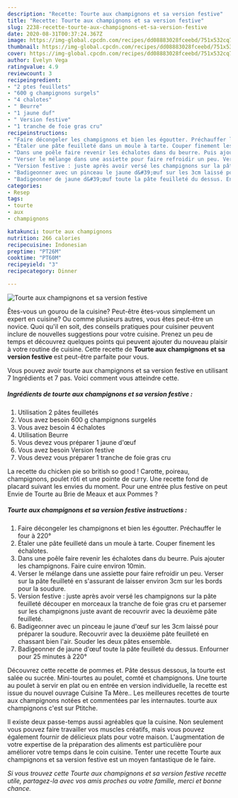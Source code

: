 ```yaml
---
description: "Recette: Tourte aux champignons et sa version festive"
title: "Recette: Tourte aux champignons et sa version festive"
slug: 2238-recette-tourte-aux-champignons-et-sa-version-festive
date: 2020-08-31T00:37:24.367Z
image: https://img-global.cpcdn.com/recipes/dd08883028fceebd/751x532cq70/tourte-aux-champignons-et-sa-version-festive-photo-principale-de-la-recette.jpg
thumbnail: https://img-global.cpcdn.com/recipes/dd08883028fceebd/751x532cq70/tourte-aux-champignons-et-sa-version-festive-photo-principale-de-la-recette.jpg
cover: https://img-global.cpcdn.com/recipes/dd08883028fceebd/751x532cq70/tourte-aux-champignons-et-sa-version-festive-photo-principale-de-la-recette.jpg
author: Evelyn Vega
ratingvalue: 4.9
reviewcount: 3
recipeingredient:
- "2 ptes feuillets"
- "600 g champignons surgels"
- "4 chalotes"
- " Beurre"
- "1 jaune duf"
- " Version festive"
- "1 tranche de foie gras cru"
recipeinstructions:
- "Faire décongeler les champignons et bien les égoutter. Préchauffer le four à 220°"
- "Étaler une pâte feuilleté dans un moule à tarte. Couper finement les échalotes."
- "Dans une poêle faire revenir les échalotes dans du beurre. Puis ajouter les champignons. Faire cuire environ 10min."
- "Verser le mélange dans une assiette pour faire refroidir un peu. Verser sur la pâte feuilleté en s&#39;assurant de laisser environ 3cm sur les bords pour la soudure."
- "Version festive : juste après avoir versé les champignons sur la pâte feuilleté découper en morceaux la tranche de foie gras cru et parsemer sur les champignons juste avant de recouvrir avec la deuxième pâte feuilleté."
- "Badigeonner avec un pinceau le jaune d&#39;œuf sur les 3cm laissé pour préparer la soudure. Recouvrir avec la deuxième pâte feuilleté en chassant bien l&#39;air. Souder les deux pâtes ensemble."
- "Badigeonner de jaune d&#39;œuf toute la pâte feuilleté du dessus. Enfourner pour 25 minutes à 220°"
categories:
- Resep
tags:
- tourte
- aux
- champignons

katakunci: tourte aux champignons 
nutrition: 266 calories
recipecuisine: Indonesian
preptime: "PT26M"
cooktime: "PT60M"
recipeyield: "3"
recipecategory: Dinner

---
```



![Tourte aux champignons et sa version festive](https://img-global.cpcdn.com/recipes/dd08883028fceebd/751x532cq70/tourte-aux-champignons-et-sa-version-festive-photo-principale-de-la-recette.jpg)

Êtes-vous un gourou de la cuisine? Peut-être êtes-vous simplement un expert en cuisine? Ou comme plusieurs autres, vous êtes peut-être un novice. Quoi qu'il en soit, des conseils pratiques pour cuisiner peuvent inclure de nouvelles suggestions pour votre cuisine. Prenez un peu de temps et découvrez quelques points qui peuvent ajouter du nouveau plaisir à votre routine de cuisine. Cette recette de <strong> Tourte aux champignons et sa version festive </strong> est peut-être parfaite pour vous.

<!--inarticleads1-->

Vous pouvez avoir tourte aux champignons et sa version festive en utilisant 7 Ingrédients et 7 pas. Voici comment vous atteindre cette.

##### Ingrédients de tourte aux champignons et sa version festive :

1. Utilisation 2 pâtes feuilletés
1. Vous avez besoin 600 g champignons surgelés
1. Vous avez besoin 4 échalotes
1. Utilisation  Beurre
1. Vous devez vous préparer 1 jaune d&#39;œuf
1. Vous avez besoin  Version festive
1. Vous devez vous préparer 1 tranche de foie gras cru


La recette du chicken pie so british so good ! Carotte, poireau, champignons, poulet rôti et une pointe de curry. Une recette fond de placard suivant les envies du moment. Pour une entrée plus festive on peut Envie de Tourte au Brie de Meaux et aux Pommes ? 

<!--inarticleads2-->

##### Tourte aux champignons et sa version festive instructions :

1. Faire décongeler les champignons et bien les égoutter. Préchauffer le four à 220°
1. Étaler une pâte feuilleté dans un moule à tarte. Couper finement les échalotes.
1. Dans une poêle faire revenir les échalotes dans du beurre. Puis ajouter les champignons. Faire cuire environ 10min.
1. Verser le mélange dans une assiette pour faire refroidir un peu. Verser sur la pâte feuilleté en s&#39;assurant de laisser environ 3cm sur les bords pour la soudure.
1. Version festive : juste après avoir versé les champignons sur la pâte feuilleté découper en morceaux la tranche de foie gras cru et parsemer sur les champignons juste avant de recouvrir avec la deuxième pâte feuilleté.
1. Badigeonner avec un pinceau le jaune d&#39;œuf sur les 3cm laissé pour préparer la soudure. Recouvrir avec la deuxième pâte feuilleté en chassant bien l&#39;air. Souder les deux pâtes ensemble.
1. Badigeonner de jaune d&#39;œuf toute la pâte feuilleté du dessus. Enfourner pour 25 minutes à 220°


Découvrez cette recette de pommes et. Pâte dessus dessous, la tourte est salée ou sucrée. Mini-tourtes au poulet, comté et champignons. Une tourte au poulet à servir en plat ou en entrée en version individuelle, la recette est issue du nouvel ouvrage Cuisine Ta Mère.. Les meilleures recettes de tourte aux champignons notées et commentées par les internautes. tourte aux champignons c&#39;est sur Ptitche. 

<!--inarticleads1-->

<p>
Il existe deux passe-temps aussi agréables que la cuisine. Non seulement vous pouvez faire travailler vos muscles créatifs, mais vous pouvez également fournir de délicieux plats pour votre maison. L'augmentation de votre expertise de la préparation des aliments est particulière pour améliorer votre temps dans le coin cuisine. Tenter une recette Tourte aux champignons et sa version festive est un moyen fantastique de le faire.
</p>

<p>
<i>Si vous trouvez cette Tourte aux champignons et sa version festive recette utile, partagez-la avec vos amis proches ou votre famille, merci et bonne chance.</i>
</p>
